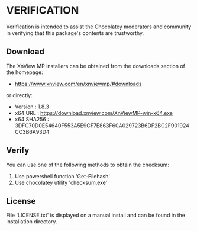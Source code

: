 # VERIFICATION
Verification is intended to assist the Chocolatey moderators and community in verifying that this package's contents are trustworthy.

## Download
The XnView MP installers can be obtained from the downloads section of 
the homepage:
- https://www.xnview.com/en/xnviewmp/#downloads

or directly:
- Version    : 1.8.3
- x64 URL    : https://download.xnview.com/XnViewMP-win-x64.exe
- x64 SHA256 : 3DFC70D0E54640F553A5E9CF7E863F60A029723B6DF2BC2F901924CC3B6A93D4


## Verify
You can use one of the following methods to obtain the checksum:
1. Use powershell function 'Get-Filehash'
2. Use chocolatey utility 'checksum.exe'


## License
File 'LICENSE.txt' is displayed on a manual install and can be found in
the installation directory.
